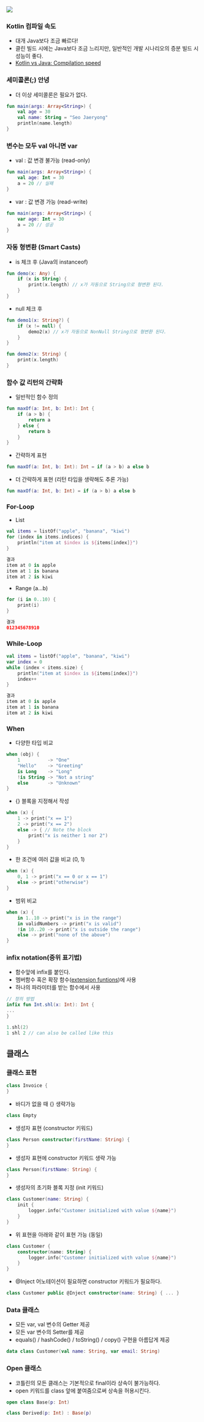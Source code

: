 <img src="https://cdn.worldvectorlogo.com/logos/kotlin-2.svg">

### Kotlin 컴파일 속도
- 대개 Java보다 조금 빠르다!
- 클린 빌드 시에는 Java보다 조금 느리지만, 일반적인 개발 시나리오의 증분 빌드 시 성능이 좋다.
- [Kotlin vs Java: Compilation speed](https://medium.com/keepsafe-engineering/kotlin-vs-java-compilation-speed-e6c174b39b5d)

### 세미콜론(;) 안녕
- 더 이상 세미콜론은 필요가 없다.
```kotlin
fun main(args: Array<String>) {
    val age = 30
    val name: String = "Seo Jaeryong"
    println(name.length)
}
```

### 변수는 모두 val 아니면 var
- val : 값 변경 불가능 (read-only)
```kotlin
fun main(args: Array<String>) {
    val age: Int = 30
    a = 20 // 실패
}
```
- var : 값 변경 가능 (read-write)
```kotlin
fun main(args: Array<String>) {
    var age: Int = 30
    a = 20 // 성공
}
```

### 자동 형변환 (Smart Casts)
- is 체크 후 (Java의 instanceof)
```kotlin
fun demo(x: Any) {
    if (x is String) {
        print(x.length) // x가 자동으로 String으로 형변환 된다.
    }
}
```
- null 체크 후
```kotlin
fun demo1(x: String?) {
    if (x != null) {
        demo2(x) // x가 자동으로 NonNull String으로 형변환 된다.
    }
}

fun demo2(x: String) {
    print(x.length)
}
```
### 함수 값 리턴의 간략화
- 일반적인 함수 정의
```kotlin
fun maxOf(a: Int, b: Int): Int {
    if (a > b) {
        return a
    } else {
        return b
    }
}
```
- 간략하게 표현
```kotlin
fun maxOf(a: Int, b: Int): Int = if (a > b) a else b
```
- 더 간략하게 표현 (리턴 타입을 생략해도 추론 가능)
```kotlin
fun maxOf(a: Int, b: Int) = if (a > b) a else b
```
### For-Loop
- List
```kotlin
val items = listOf("apple", "banana", "kiwi")
for (index in items.indices) {
    println("item at $index is ${items[index]}")
}

결과
item at 0 is apple
item at 1 is banana
item at 2 is kiwi
```
- Range (a...b)
```kotlin
for (i in 0..10) { 
    print(i)
}

결과
012345678910
```
### While-Loop
```kotlin
val items = listOf("apple", "banana", "kiwi")
var index = 0
while (index < items.size) {
    println("item at $index is ${items[index]}")
    index++
}

결과
item at 0 is apple
item at 1 is banana
item at 2 is kiwi
```
### When
- 다양한 타입 비교
```kotlin
when (obj) {
    1          -> "One"
    "Hello"    -> "Greeting"
    is Long    -> "Long"
    !is String -> "Not a string"
    else       -> "Unknown"
}
```
- {} 블록을 지정해서 작성
```kotlin
when (x) {
    1 -> print("x == 1")
    2 -> print("x == 2")
    else -> { // Note the block
        print("x is neither 1 nor 2")
    }
}
```
- 한 조건에 여러 값을 비교 (0, 1)
```kotlin
when (x) {
    0, 1 -> print("x == 0 or x == 1")
    else -> print("otherwise")
}
```
- 범위 비교
```kotlin
when (x) {
    in 1..10 -> print("x is in the range")
    in validNumbers -> print("x is valid")
    !in 10..20 -> print("x is outside the range")
    else -> print("none of the above")
}
```
### infix notation(중위 표기법)
- 함수앞에 infix를 붙인다.
- 멤버함수 혹은 확장 함수([extension funtions](https://kotlinlang.org/docs/reference/extensions.html))에 사용
- 하나의 파라미터를 받는 함수에서 사용
```kotlin
// 정의 방법
infix fun Int.shl(x: Int): Int {
...
}

1.shl(2)
1 shl 2 // can also be called like this
```
## 클래스
### 클래스 표현
```kotlin
class Invoice {
}
```
- 바디가 없을 때 {} 생략가능
```kotlin
class Empty
```
- 생성자 표현 (constructor 키워드)
```kotlin
class Person constructor(firstName: String) {
}
```
- 생성자 표현에 constructor 키워드 생략 가능
```kotlin
class Person(firstName: String) {
}
```
- 생성자의 초기화 블록 지정 (init 키워드)
```kotlin
class Customer(name: String) {
    init {
        logger.info("Customer initialized with value ${name}")
    }
}
```
- 위 표현을 아래와 같이 표현 가능 (동일)
```kotlin
class Customer {
    constructor(name: String) {
		logger.info("Customer initialized with value ${name}")
    }
}
```
- @Inject 어노테이션이 필요하면 constructor 키워드가 필요하다.
```kotlin
class Customer public @Inject constructor(name: String) { ... }
```
### Data 클래스
- 모든 var, val 변수의 Getter 제공
- 모든 var 변수의 Setter를 제공
- equals() / hashCode() / toString() / copy() 구현을 아름답게 제공
```kotlin
data class Customer(val name: String, var email: String)
```
### Open 클래스
- 코틀린의 모든 클래스는 기본적으로 final이라 상속이 불가능하다.
- open 키워드를 class 앞에 붙여줌으로써 상속을 허용시킨다.
```kotlin
open class Base(p: Int)

class Derived(p: Int) : Base(p)
```
